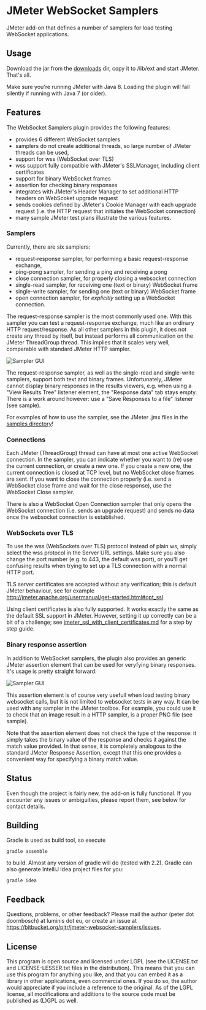 # JMeter WebSocket Samplers

JMeter add-on that defines a number of samplers for load testing WebSocket applications.

## Usage

Download the jar from the [downloads](https://bitbucket.org/pjtr/jmeter-websocket-samplers/downloads) dir, copy it to <jmeter-home>/lib/ext and start JMeter. That's all.

Make sure you're running JMeter with Java 8. Loading the plugin will fail silently if running with Java 7 (or older).

## Features
The WebSocket Samplers plugin provides the following features:

* provides 6 different WebSocket samplers
* samplers do not create additional threads, so large number of JMeter threads can be used,
* support for wss (WebSocket over TLS)
* wss support fully compatible with JMeter's SSLManager, including client certificates
* support for binary WebSocket frames
* assertion for checking binary responses
* integrates with JMeter's Header Manager to set additional HTTP headers on WebScoket upgrade request
* sends cookies defined by JMeter's Cookie Manager with each upgrade request (i.e. the HTTP request that initiates the WebSocket connection)
* many sample JMeter test plans illustrate the various features.

### Samplers

Currently, there are six samplers:

* request-response sampler, for performing a basic request-response exchange,
* ping-pong sampler, for sending a ping and receiving a pong
* close connection sampler, for properly closing a websocket connection
* single-read sampler, for receiving one (text or binary) WebSocket frame
* single-write sampler, for sending one (text or binary) WebSocket frame
* open connection sampler, for _explicitly_ setting up a WebSocket connection.

The request-response sampler is the most commonly used one. With this sampler you can test a request-response exchange, much like an ordinary HTTP request/response. As all other samplers in this plugin, it does not create any thread by itself, but instead performs all communication on the JMeter ThreadGroup thread. This implies that it scales very well, comparable with standard JMeter HTTP sampler.

![Sampler GUI](https://bytebucket.org/pjtr/jmeter-websocket-samplers/raw/master/docs/request-response-sample.png)

The request-response sampler, as well as the single-read and single-write samplers, support both text and binary frames. Unfortunately, JMeter cannot display binary responses in the results viewers, e.g. when using a "View Results Tree" listener element, the "Response data" tab stays empty. There is a work around however: use a "Save Responses to a file" listener (see sample).

For examples of how to use the sampler, see the JMeter .jmx files in the [samples directory](https://bitbucket.org/pjtr/jmeter-websocket-samplers/src/master/samples/?at=master)!

### Connections

Each JMeter (ThreadGroup) thread can have at most one active WebSocket connection. In the sampler, you can indicate whether you want to (re) use the current connection, or create a new one. If you create a new one, the current connection is closed at TCP level, but no WebSocket close frames are sent. If you want to close the connection properly (i.e. send a WebSocket close frame and wait for the close response), use the WebSocket Close sampler. 

There is also a WebSocket Open Connection sampler that only opens the WebSocket connection (i.e. sends an upgrade request) and sends no data once the websocket connection is established.

### WebSockets over TLS

To use the wss (WebSockets over TLS) protocol instead of plain ws, simply select the wss protocol in the Server URL settings. Make sure you also change the port number (e.g. to 443, the default wss port), or you'll get confusing results when trying to set up a TLS connection with a normal HTTP port.

TLS server certificates are accepted without any verification; this is default JMeter behaviour, see for example <http://jmeter.apache.org/usermanual/get-started.html#opt_ssl>.

Using client certificates is also fully supported. It works exactly the same as the default SSL support in JMeter. However, setting it up correctly can be a bit of a challenge; see [jmeter_ssl_with_client_certificates.md](https://bitbucket.org/pjtr/jmeter-websocket-samplers/src/master/jmeter_ssl_with_client_certificates.md) for a step by step guide.


### Binary response assertion

In addition to WebSocket samplers, the plugin also provides an generic JMeter assertion element that can be used for veryfying binary responses. It's usage is pretty straight forward:

![Sampler GUI](https://bytebucket.org/pjtr/jmeter-websocket-samplers/raw/master/docs/binary-assertion-sample.png)

This assertion element is of course very usefull when load testing binary websocket calls, but it is not limited to websocket tests in any way. It can be used with any sampler in the JMeter toolbox. For example, you could use it to check that an image result in a HTTP sampler, is a proper PNG file (see sample).

Note that the assertion element does not check the type of the response: it simply takes the binary value of the response and checks it against the match value provided. In that sense, it is completely analogous to the standard JMeter Response Assertion, except that this one provides a convenient way for specifying a binary match value.

## Status

Even though the project is fairly new, the add-on is fully functional. If you encounter any issues or ambiguities, please report them, see below for contact details.

## Building

Gradle is used as build tool, so execute

    gradle assemble

to build. Almost any version of gradle will do (tested with 2.2). Gradle can also generate IntelliJ Idea project files for you:

    gradle idea


## Feedback

Questions, problems, or other feedback? Please mail the author (peter dot doornbosch) at luminis dot eu, or create an issue at <https://bitbucket.org/pjtr/jmeter-websocket-samplers/issues>.


## License

This program is open source and licensed under LGPL (see the LICENSE.txt and LICENSE-LESSER.txt files in the distribution). This means that you can use this program for anything you like, and that you can embed it as a library in other applications, even commercial ones. If you do so, the author would appreciate if you include a reference to the original. As of the LGPL license, all modifications and additions to the source code must be published as (L)GPL as well.

